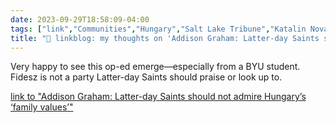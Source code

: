 ```yaml
---
date: 2023-09-29T18:58:09-04:00
tags: ["link","Communities","Hungary","Salt Lake Tribune","Katalin Novák","Viktor Orbán","Fidesz","BYU","Mormonism"]
title: "🔗 linkblog: my thoughts on 'Addison Graham: Latter-day Saints should not admire Hungary’s ‘family values’'"
---
```

Very happy to see this op-ed emerge—especially from a BYU student. Fidesz is not a party Latter-day Saints should praise or look up to.

[link to "Addison Graham: Latter-day Saints should not admire Hungary’s ‘family values’"](https://www.sltrib.com/opinion/commentary/2023/09/29/addison-graham-latter-day-saints/)